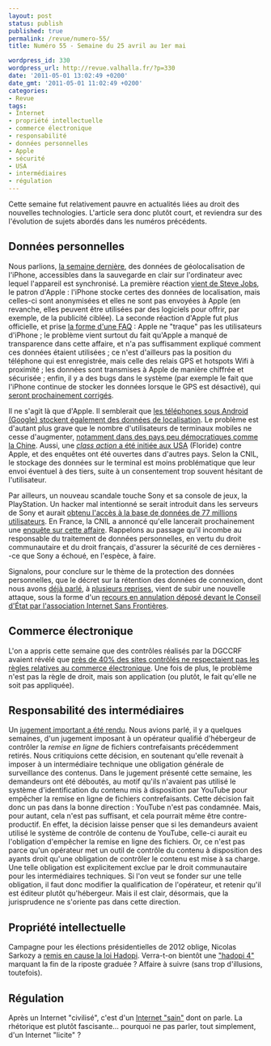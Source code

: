 ```yaml
---
layout: post
status: publish
published: true
permalink: /revue/numero-55/
title: Numéro 55 - Semaine du 25 avril au 1er mai

wordpress_id: 330
wordpress_url: http://revue.valhalla.fr/?p=330
date: '2011-05-01 13:02:49 +0200'
date_gmt: '2011-05-01 11:02:49 +0200'
categories:
- Revue
tags:
- Internet
- propriété intellectuelle
- commerce électronique
- responsabilité
- données personnelles
- Apple
- sécurité
- USA
- intermédiaires
- régulation
---
```

<p>Cette semaine fut relativement pauvre en actualités liées au droit des nouvelles technologies. L'article sera donc plutôt court, et reviendra sur des l'évolution de sujets abordés dans les numéros précédents.</p>
<h2>Données personnelles</h2>
<p>Nous parlions, <a href="http://revue.valhalla.fr/numeros/54/">la semaine dernière</a>, des données de géolocalisation de l'iPhone, accessibles dans la sauvegarde en clair sur l'ordinateur avec lequel l'appareil est synchronisé. La première réaction <a href="http://www.numerama.com/magazine/18635-steve-jobs-assure-qu-apple-ne-piste-personne-avec-l-iphone.html">vient de Steve Jobs</a>, le patron d'Apple : l'iPhone stocke certes des données de localisation, mais celles-ci sont anonymisées et elles ne sont pas envoyées à Apple (en revanche, elles peuvent être utilisées par des logiciels pour offrir, par exemple, de la publicité ciblée). La seconde réaction d'Apple fut plus officielle, et prise <a href="http://www.pcinpact.com/actu/news/63307-iphone-ios-tracking-apple-reponse-probleme-cache.htm">la forme d'une FAQ</a> : Apple ne "traque" pas les utilisateurs d'iPhone ; le problème vient surtout du fait qu'Apple a manqué de transparence dans cette affaire, et n'a pas suffisamment expliqué comment ces données étaient utilisées ; ce n'est d'ailleurs pas la position du téléphone qui est enregistrée, mais celle des relais GPS et hotspots Wifi à proximité ; les données sont transmises à Apple de manière chiffrée et sécurisée ; enfin, il y a des bugs dans le système (par exemple le fait que l'iPhone continue de stocker les données lorsque le GPS est désactivé), qui <a href="http://www.numerama.com/magazine/18649-apple-promet-un-correctif-pour-limiter-le-tracage-de-l-iphone.html">seront prochainement corrigés</a>.</p>
<p>Il ne s'agit là que d'Apple. Il semblerait que <a href="http://www.businessmobile.fr/actualites/vie-privee-google-confirme-et-justifie-la-localisation-des-terminaux-android-39760220.htm">les téléphones sous Android (Google) stockent également des données de localisation</a>. Le problème est d'autant plus grave que le nombre d'utilisateurs de terminaux mobiles ne cesse d'augmenter, <a href="http://www.numerama.com/magazine/18641-la-chine-comptera-bientot-900-millions-d-utilisateurs-de-mobiles.html">notamment dans des pays peu démocratiques comme la Chine</a>. Aussi, une <a href="http://www.businessmobile.fr/actualites/fichiers-de-localisation-une-class-action-aux-etats-unis-et-des-enquetes-partout-dans-le-monde-39760263.htm"><i>class action</i> a été initiée aux USA</a> (Floride) contre Apple, et des enquêtes ont été ouvertes dans d'autres pays. Selon la CNIL, le stockage des données sur le terminal est moins problématique que leur envoi éventuel à des tiers, suite à un consentement trop souvent hésitant de l'utilisateur.</p>
<p>Par ailleurs, un nouveau scandale touche Sony et sa console de jeux, la PlayStation. Un hacker mal intentionné se serait introduit dans les serveurs de Sony et aurait <a href="http://www.pcinpact.com/actu/news/63312-sony-vol-donnees-details-playstation-network-qriocity.htm">obtenu l'accès à la base de données de 77 millions utilisateurs</a>. En France, la CNIL a annoncé qu'elle lancerait prochainement une <a href="http://www.lemondeinformatique.fr/actualites/lire-la-cnil-va-enqueter-sur-le-piratage-chez-sony-33563.html">enquête sur cette affaire</a>. Rappelons au passage qu'il incombe au responsable du traitement de données personnelles, en vertu du droit communautaire et du droit français, d'assurer la sécurité de ces dernières --ce que Sony a échoué, en l'espèce, à faire.</p>
<p>Signalons, pour conclure sur le thème de la protection des données personnelles, que le décret sur la rétention des données de connexion, dont nous avons <a href="http://revue.valhalla.fr/numeros/47/">déjà parlé</a>, à <a href="http://revue.valhalla.fr/numeros/52/">plusieurs reprises</a>, vient de subir une nouvelle attaque, sous la forme d'un <a href="http://www.numerama.com/magazine/18661-le-decret-sur-la-conservation-des-donnees-personnelles-encore-attaque.html">recours en annulation déposé devant le Conseil d'État par l'association Internet Sans Frontières</a>.</p>
<h2>Commerce électronique</h2>
<p>L'on a appris cette semaine que des contrôles réalisés par la DGCCRF avaient révélé que <a href="http://www.lemondeinformatique.fr/actualites/lire-40-des-sites-marchands-trompent-les-internautes-33535.html">près de 40% des sites contrôlés ne respectaient pas les règles relatives au commerce électronique</a>. Une fois de plus, le problème n'est pas la règle de droit, mais son application (ou plutôt, le fait qu'elle ne soit pas appliquée).</p>
<h2>Responsabilité des intermédiaires</h2>
<p>Un <a href="http://www.numerama.com/magazine/18655-la-sppf-deboutee-pour-avoir-ignore-le-filtre-anti-piratage-de-youtube.html">jugement important a été rendu</a>. Nous avions parlé, il y a quelques semaines, d'un jugement imposant à un opérateur qualifié d'hébergeur de contrôler la <i>remise en ligne</i> de fichiers contrefaisants précédemment retirés. Nous critiquions cette décision, en soutenant qu'elle revenait à imposer à un intermédiaire technique une obligation générale de surveillance des contenus. Dans le jugement présenté cette semaine, les demandeurs ont été déboutés, au motif qu'ils n'avaient pas utilisé le système d'identification du contenu mis à disposition par YouTube pour empêcher la remise en ligne de fichiers contrefaisants. Cette décision fait donc un pas dans la bonne direction : YouTube n'est pas condamnée. Mais, pour autant, cela n'est pas suffisant, et cela pourrait même être contre-productif. En effet, la décision laisse penser que si les demandeurs avaient utilisé le système de contrôle de contenu de YouTube, celle-ci aurait eu l'obligation d'empêcher la remise en ligne des fichiers. Or, ce n'est pas parce qu'un opérateur met un outil de contrôle du contenu à disposition des ayants droit qu'une obligation de contrôler le contenu est mise à sa charge. Une telle obligation est explicitement exclue par le droit communautaire pour les intermédiaires techniques. Si l'on veut se fonder sur une telle obligation, il faut donc modifier la qualification de l'opérateur, et retenir qu'il est éditeur plutôt qu'hébergeur. Mais il est clair, désormais, que la jurisprudence ne s'oriente pas dans cette direction.</p>
<h2>Propriété intellectuelle</h2>
<p>Campagne pour les élections présidentielles de 2012 oblige, Nicolas Sarkozy a <a href="http://www.numerama.com/magazine/18645-nicolas-sarkozy-remet-en-cause-la-loi-hadopi.html">remis en cause la loi Hadopi</a>. Verra-t-on bientôt une <a href="http://www.numerama.com/magazine/18652-nicolas-sarkozy-evoque-une-hadopi-4-qui-serait-la-fin-de-hadopi.html">"hadopi 4"</a> marquant la fin de la riposte graduée ? Affaire à suivre (sans trop d'illusions, toutefois).</p>
<h2>Régulation</h2>
<p>Après un Internet "civilisé", c'est d'un <a href="http://www.numerama.com/magazine/18659-le-president-du-cnn-souhaite-un-internet-sain-pour-tous-les-citoyens.html">Internet "sain"</a> dont on parle. La rhétorique est plutôt fascisante... pourquoi ne pas parler, tout simplement, d'un Internet "licite" ?</p>
